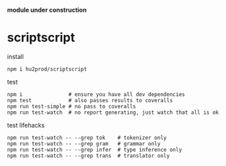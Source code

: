 **module under construction**
# scriptscript
install

    npm i hu2prod/scriptscript

test

    npm i               # ensure you have all dev dependencies
    npm test            # also passes results to coveralls
    npm run test-simple # no pass to coveralls
    npm run test-watch  # no report generating, just watch that all is ok

test lifehacks

    npm run test-watch -- --grep tok    # tokenizer only
    npm run test-watch -- --grep gram   # grammar only
    npm run test-watch -- --grep infer  # type inference only
    npm run test-watch -- --grep trans  # translator only
